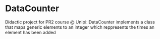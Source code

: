 # DataCounter
Didactic project for PR2 course @ Unipi: 
DataCounter implements a class that maps generic elements to an integer which reppresents the times an element has been added
